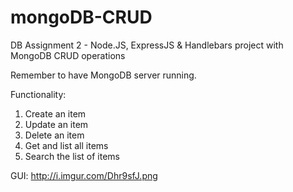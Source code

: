 # mongoDB-CRUD
DB Assignment 2 - Node.JS, ExpressJS &amp; Handlebars project with MongoDB CRUD operations

Remember to have MongoDB server running.

Functionality:

1. Create an item
2. Update an item
3. Delete an item
4. Get and list all items
5. Search the list of items

GUI:
http://i.imgur.com/Dhr9sfJ.png
